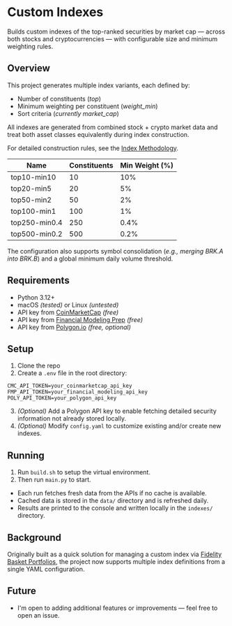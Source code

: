 # Custom Indexes

Builds custom indexes of the top-ranked securities by market cap — across both stocks and cryptocurrencies — with
configurable size and minimum weighting rules.

## Overview

This project generates multiple index variants, each defined by:

- Number of constituents (_top_)
- Minimum weighting per constituent (_weight_min_)
- Sort criteria (_currently market_cap_)

All indexes are generated from combined stock + crypto market data and treat both asset classes equivalently during
index construction.

For detailed construction rules, see the [Index Methodology](docs/methodology.md).

| Name          | Constituents | Min Weight (%) |
|---------------|--------------|----------------| 
| top10-min10   | 10           | 10%            |
| top20-min5    | 20           | 5%             |
| top50-min2    | 50           | 2%             |
| top100-min1   | 100          | 1%             |
| top250-min0.4 | 250          | 0.4%           |
| top500-min0.2 | 500          | 0.2%           |

The configuration also supports symbol consolidation (_e.g., merging BRK.A into BRK.B_) and a global minimum daily
volume threshold.

## Requirements

- Python 3.12+
- macOS _(tested)_ or Linux _(untested)_
- API key from [CoinMarketCap](https://coinmarketcap.com/api/) _(free)_
- API key from [Financial Modeling Prep](https://site.financialmodelingprep.com) _(free)_
- API key from [Polygon.io](https://polygon.io/docs/rest/quickstart) _(free, optional)_

## Setup

1. Clone the repo
2. Create a `.env` file in the root directory:

```dotenv
CMC_API_TOKEN=your_coinmarketcap_api_key
FMP_API_TOKEN=your_financial_modeling_api_key
POLY_API_TOKEN=your_polygon_api_key
```

3. _(Optional)_ Add a Polygon API key to enable fetching detailed security information not already stored locally.
4. _(Optional)_ Modify `config.yaml` to customize existing and/or create new indexes.

## Running

1. Run `build.sh` to setup the virtual environment.
2. Then run `main.py` to start.

- Each run fetches fresh data from the APIs if no cache is available.
- Cached data is stored in the `data/` directory and is refreshed daily.
- Results are printed to the console and written locally in the `indexes/` directory.

## Background

Originally built as a quick solution for managing a custom index
via [Fidelity Basket Portfolios](https://www.fidelity.com/direct-indexing/customized-investing/overview), the project
now supports multiple index definitions from a single YAML configuration.

## Future

- I'm open to adding additional features or improvements — feel free to open an issue.